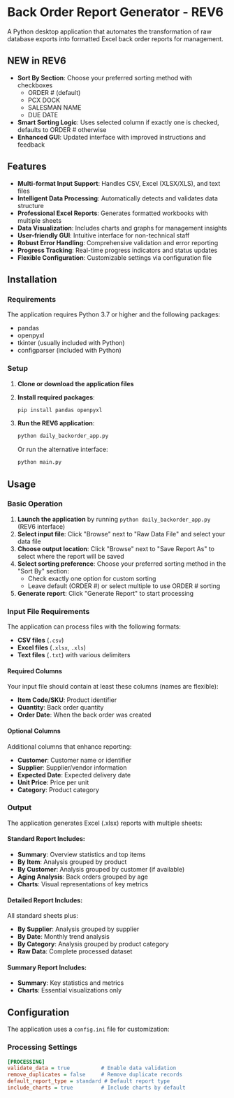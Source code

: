 # Back Order Report Generator - REV6

A Python desktop application that automates the transformation of raw database exports into formatted Excel back order reports for management.

## NEW in REV6
- **Sort By Section**: Choose your preferred sorting method with checkboxes
  - ORDER # (default)
  - PCX DOCK
  - SALESMAN NAME  
  - DUE DATE
- **Smart Sorting Logic**: Uses selected column if exactly one is checked, defaults to ORDER # otherwise
- **Enhanced GUI**: Updated interface with improved instructions and feedback

## Features

- **Multi-format Input Support**: Handles CSV, Excel (XLSX/XLS), and text files
- **Intelligent Data Processing**: Automatically detects and validates data structure
- **Professional Excel Reports**: Generates formatted workbooks with multiple sheets
- **Data Visualization**: Includes charts and graphs for management insights
- **User-friendly GUI**: Intuitive interface for non-technical staff
- **Robust Error Handling**: Comprehensive validation and error reporting
- **Progress Tracking**: Real-time progress indicators and status updates
- **Flexible Configuration**: Customizable settings via configuration file

## Installation

### Requirements

The application requires Python 3.7 or higher and the following packages:
- pandas
- openpyxl
- tkinter (usually included with Python)
- configparser (included with Python)

### Setup

1. **Clone or download the application files**
2. **Install required packages**:
   ```bash
   pip install pandas openpyxl
   ```
3. **Run the REV6 application**:
   ```bash
   python daily_backorder_app.py
   ```
   
   Or run the alternative interface:
   ```bash
   python main.py
   ```

## Usage

### Basic Operation

1. **Launch the application** by running `python daily_backorder_app.py` (REV6 interface)
2. **Select input file**: Click "Browse" next to "Raw Data File" and select your data file
3. **Choose output location**: Click "Browse" next to "Save Report As" to select where the report will be saved
4. **Select sorting preference**: Choose your preferred sorting method in the "Sort By" section:
   - Check exactly one option for custom sorting
   - Leave default (ORDER #) or select multiple to use ORDER # sorting
5. **Generate report**: Click "Generate Report" to start processing

### Input File Requirements

The application can process files with the following formats:
- **CSV files** (`.csv`)
- **Excel files** (`.xlsx`, `.xls`)
- **Text files** (`.txt`) with various delimiters

#### Required Columns

Your input file should contain at least these columns (names are flexible):
- **Item Code/SKU**: Product identifier
- **Quantity**: Back order quantity
- **Order Date**: When the back order was created

#### Optional Columns

Additional columns that enhance reporting:
- **Customer**: Customer name or identifier
- **Supplier**: Supplier/vendor information
- **Expected Date**: Expected delivery date
- **Unit Price**: Price per unit
- **Category**: Product category

### Output

The application generates Excel (.xlsx) reports with multiple sheets:

#### Standard Report Includes:
- **Summary**: Overview statistics and top items
- **By Item**: Analysis grouped by product
- **By Customer**: Analysis grouped by customer (if available)
- **Aging Analysis**: Back orders grouped by age
- **Charts**: Visual representations of key metrics

#### Detailed Report Includes:
All standard sheets plus:
- **By Supplier**: Analysis grouped by supplier
- **By Date**: Monthly trend analysis
- **By Category**: Analysis grouped by product category
- **Raw Data**: Complete processed dataset

#### Summary Report Includes:
- **Summary**: Key statistics and metrics
- **Charts**: Essential visualizations only

## Configuration

The application uses a `config.ini` file for customization:

### Processing Settings
```ini
[PROCESSING]
validate_data = true          # Enable data validation
remove_duplicates = false     # Remove duplicate records
default_report_type = standard # Default report type
include_charts = true         # Include charts by default

